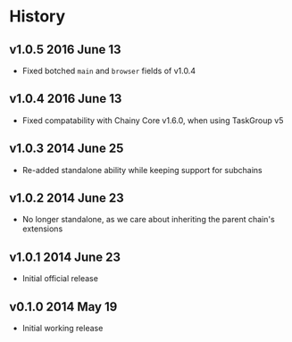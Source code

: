 # History

## v1.0.5 2016 June 13
- Fixed botched `main` and `browser` fields of v1.0.4

## v1.0.4 2016 June 13
- Fixed compatability with Chainy Core v1.6.0, when using TaskGroup v5

## v1.0.3 2014 June 25
- Re-added standalone ability while keeping support for subchains

## v1.0.2 2014 June 23
- No longer standalone, as we care about inheriting the parent chain's extensions

## v1.0.1 2014 June 23
- Initial official release

## v0.1.0 2014 May 19
- Initial working release
